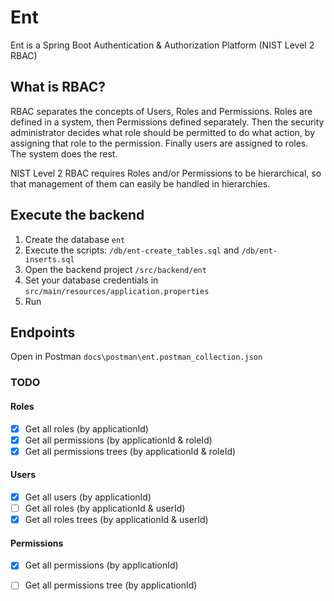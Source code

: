 # Ent
Ent is a Spring Boot Authentication &amp; Authorization Platform (NIST Level 2 RBAC)

## What is RBAC?

RBAC separates the concepts of Users, Roles and Permissions. Roles are defined in a system, then Permissions defined separately. Then the security administrator decides what role should be permitted to do what action, by assigning that role to the permission. Finally users are assigned to roles. The system does the rest. 

NIST Level 2 RBAC requires Roles and/or Permissions to be hierarchical, so that management of them can easily be handled in hierarchies.


## Execute the backend

1. Create the database `ent`
2. Execute the scripts: `/db/ent-create_tables.sql` and `/db/ent-inserts.sql`
3. Open the backend project `/src/backend/ent`
4. Set your database credentials in `src/main/resources/application.properties`
4. Run

## Endpoints

Open in Postman `docs\postman\ent.postman_collection.json`

### TODO

#### Roles

- [x] Get all roles (by applicationId)
- [x] Get all permissions (by applicationId & roleId)
- [x] Get all permissions trees (by applicationId & roleId)

#### Users
- [x] Get all users (by applicationId)
- [ ] Get all roles (by applicationId & userId)
- [x] Get all roles trees (by applicationId & userId)

#### Permissions

- [x] Get all permissions (by applicationId)
- [ ] Get all permissions tree (by applicationId)



